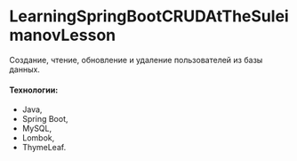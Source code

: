 # LearningSpringBootCRUDAtTheSuleimanovLesson
Создание, чтение, обновление и удаление пользователей из базы данных.
#### Технологии:
+ Java,
+ Spring Boot,
+ MySQL,
+ Lombok,
+ ThymeLeaf.
